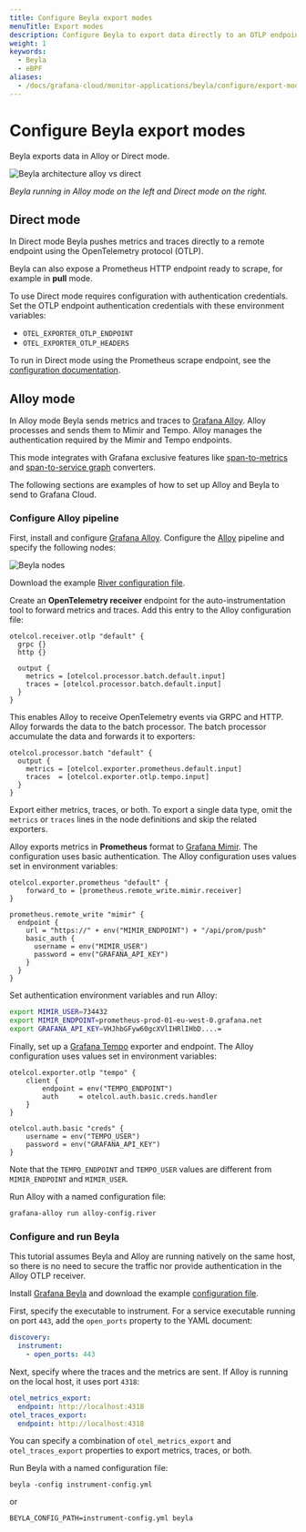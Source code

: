 ```yaml
---
title: Configure Beyla export modes
menuTitle: Export modes
description: Configure Beyla to export data directly to an OTLP endpoint or through Alloy.
weight: 1
keywords:
  - Beyla
  - eBPF
aliases:
  - /docs/grafana-cloud/monitor-applications/beyla/configure/export-modes/
---
```


# Configure Beyla export modes

Beyla exports data in Alloy or Direct mode.

![Beyla architecture alloy vs direct](https://grafana.com/media/docs/grafana-cloud/beyla/alloy-vs-direct.png)

_Beyla running in Alloy mode on the left and Direct mode on the right._

## Direct mode

In Direct mode Beyla pushes metrics and traces directly to a remote endpoint using the OpenTelemetry protocol (OTLP).

Beyla can also expose a Prometheus HTTP endpoint ready to scrape, for example in **pull** mode.

To use Direct mode requires configuration with authentication credentials. Set the OTLP endpoint authentication credentials with these environment variables:

- `OTEL_EXPORTER_OTLP_ENDPOINT`
- `OTEL_EXPORTER_OTLP_HEADERS`

To run in Direct mode using the Prometheus scrape endpoint, see the
[configuration documentation](../options/).

## Alloy mode

In Alloy mode Beyla sends metrics and traces to [Grafana Alloy](/docs/alloy/). Alloy processes and sends them to Mimir and Tempo. Alloy manages the authentication required by the Mimir and Tempo endpoints.

This mode integrates with Grafana exclusive features like [span-to-metrics](/docs/tempo/latest/metrics-generator/span_metrics/) and [span-to-service graph](/docs/tempo/latest/metrics-generator/service_graphs/) converters.

The following sections are examples of how to set up Alloy and Beyla to send to Grafana Cloud.

### Configure Alloy pipeline

First, install and configure [Grafana Alloy](/docs/alloy/). Configure the [Alloy](/docs/alloy/) pipeline and specify the following nodes:

![Beyla nodes](https://grafana.com/media/docs/grafana-cloud/beyla/nodes-2.png)

Download the example [River configuration file](https://github.com/grafana/beyla/blob/main/docs/sources/configure/resources/alloy-config.river).

Create an **OpenTelemetry receiver** endpoint for the auto-instrumentation tool to forward metrics and traces.
Add this entry to the Alloy configuration file:

```alloy
otelcol.receiver.otlp "default" {
  grpc {}
  http {}

  output {
    metrics = [otelcol.processor.batch.default.input]
    traces = [otelcol.processor.batch.default.input]
  }
}
```

This enables Alloy to receive OpenTelemetry events via GRPC and HTTP. Alloy forwards the data to the batch processor. The batch processor accumulate the data and forwards it to exporters:

```alloy
otelcol.processor.batch "default" {
  output {
    metrics = [otelcol.exporter.prometheus.default.input]
    traces  = [otelcol.exporter.otlp.tempo.input]
  }
}
```

Export either metrics, traces, or both. To export a single data type, omit the `metrics` or `traces` lines in the node definitions and skip the related exporters.

Alloy exports metrics in **Prometheus** format to [Grafana Mimir](/oss/mimir/).
The configuration uses basic authentication. The Alloy configuration uses values set in environment variables:

```alloy
otelcol.exporter.prometheus "default" {
    forward_to = [prometheus.remote_write.mimir.receiver]
}

prometheus.remote_write "mimir" {
  endpoint {
    url = "https://" + env("MIMIR_ENDPOINT") + "/api/prom/push"
    basic_auth {
      username = env("MIMIR_USER")
      password = env("GRAFANA_API_KEY")
    }
  }
}
```

Set authentication environment variables and run Alloy:

```sh
export MIMIR_USER=734432
export MIMIR_ENDPOINT=prometheus-prod-01-eu-west-0.grafana.net
export GRAFANA_API_KEY=VHJhbGFyw60gcXVlIHRlIHbD....=
```

Finally, set up a [Grafana Tempo](/oss/tempo/) exporter and endpoint. The Alloy configuration uses values set in environment variables:

```alloy
otelcol.exporter.otlp "tempo" {
    client {
        endpoint = env("TEMPO_ENDPOINT")
        auth     = otelcol.auth.basic.creds.handler
    }
}

otelcol.auth.basic "creds" {
    username = env("TEMPO_USER")
    password = env("GRAFANA_API_KEY")
}
```

Note that the `TEMPO_ENDPOINT` and `TEMPO_USER` values are different from `MIMIR_ENDPOINT` and `MIMIR_USER`.

Run Alloy with a named configuration file:

```sh
grafana-alloy run alloy-config.river
```

### Configure and run Beyla

This tutorial assumes Beyla and Alloy are running natively on the same host, so there is no need to secure the traffic nor provide authentication in the Alloy OTLP receiver.

Install [Grafana Beyla](../../setup/) and download the example [configuration file](https://github.com/grafana/beyla/blob/main/docs/sources/configure/resources/instrumenter-config.yml).

First, specify the executable to instrument. For a service executable running on port `443`, add the `open_ports` property to the YAML document:

```yaml
discovery:
  instrument:
    - open_ports: 443
```

Next, specify where the traces and the metrics are sent. If Alloy is running on the local host, it uses port `4318`:

```yaml
otel_metrics_export:
  endpoint: http://localhost:4318
otel_traces_export:
  endpoint: http://localhost:4318
```

You can specify a combination of `otel_metrics_export` and `otel_traces_export` properties to export metrics, traces, or both.

Run Beyla with a named configuration file:

```
beyla -config instrument-config.yml
```

or

```
BEYLA_CONFIG_PATH=instrument-config.yml beyla
```
